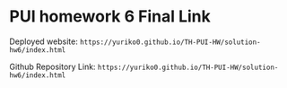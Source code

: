 # PUI homework 6 Final Link

Deployed website: `https://yuriko0.github.io/TH-PUI-HW/solution-hw6/index.html` 

Github Repository Link: `https://yuriko0.github.io/TH-PUI-HW/solution-hw6/index.html` 

